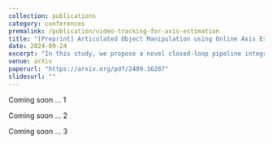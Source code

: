 ```yaml
---
collection: publications
category: conferences
premalink: /publication/video-tracking-for-axis-estimation
title: "[Preprint] Articulated Object Manipulation using Online Axis Estimation with SAM2-Based Tracking"
date: 2024-09-24
excerpt: "In this study, we propose a novel closed-loop pipeline integrating interactive perception with online refined axis estimation from segmented 3D point clouds with SAM2-based tracking. "
venue: arXiv
paperurl: "https://arxiv.org/pdf/2409.16287"
slidesurl: ""
---
```


Coming soon ... 1

Coming soon ... 2 

Coming soon ... 3


